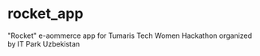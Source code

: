 # rocket_app
"Rocket" e-aommerce app for Tumaris Tech Women Hackathon organized by IT Park Uzbekistan
